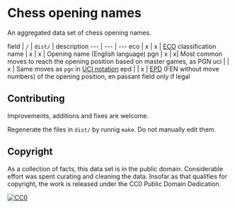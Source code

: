 Chess opening names
===================

An aggregated data set of chess opening names.

field | `/` | `dist/` | description
--- | --- | ---
eco | x | x | [ECO](https://en.wikipedia.org/wiki/Encyclopaedia_of_Chess_Openings) classification
name | x | x | Opening name (English language)
pgn | x | x| Most common moves to reach the opening position based on master games, as PGN
uci | | x | Same moves as `pgn` in [UCI notation](https://backscattering.de/chess/uci/#move)
epd | | x | [EPD](https://www.chessprogramming.org/Extended_Position_Description) (FEN without move numbers) of the opening position, en passant field only if legal

Contributing
------------

Improvements, additions and fixes are welcome.

Regenerate the files in `dist/` by runnig `make`. Do not manually edit them.

Copyright
---------

As a collection of facts, this data set is in the public domain.
Considerable effort was spent curating and cleaning the data. Insofar as that
qualifies for copyright, the work is released under the
CC0 Public Domain Dedication.

[![CC0](https://i.creativecommons.org/p/zero/1.0/88x31.png)](https://creativecommons.org/publicdomain/zero/1.0/)
